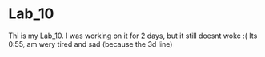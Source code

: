 # Lab_10

Thi is my Lab_10. I was working on it for 2 days, but it still doesnt wokc :(
Its 0:55, am wery tired and sad (because the 3d line)
